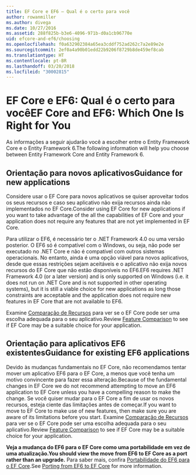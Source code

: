 ```yaml
---
title: EF Core e EF6 – Qual é o certo para você
author: rowanmiller
ms.author: divega
ms.date: 10/27/2016
ms.assetid: 288f825b-b3e6-4096-971b-d0a1cb96770e
uid: efcore-and-ef6/choosing
ms.openlocfilehash: f0a632902384a65ea3cddf752ad262c7a2e89e2e
ms.sourcegitcommit: 2ef0a4a90b01edd22b9206f8729b8de459ef8cab
ms.translationtype: HT
ms.contentlocale: pt-BR
ms.lasthandoff: 03/20/2018
ms.locfileid: "30002815"
---
```

# <a name="ef-core-and-ef6-which-one-is-right-for-you"></a><span data-ttu-id="a11c6-102">EF Core e EF6: Qual é o certo para você</span><span class="sxs-lookup"><span data-stu-id="a11c6-102">EF Core and EF6: Which One Is Right for You</span></span>

<span data-ttu-id="a11c6-103">As informações a seguir ajudarão você a escolher entre o Entity Framework Core e o Entity Framework 6.</span><span class="sxs-lookup"><span data-stu-id="a11c6-103">The following information will help you choose between Entity Framework Core and Entity Framework 6.</span></span>

## <a name="guidance-for-new-applications"></a><span data-ttu-id="a11c6-104">Orientação para novos aplicativos</span><span class="sxs-lookup"><span data-stu-id="a11c6-104">Guidance for new applications</span></span>

<span data-ttu-id="a11c6-105">Considere usar o EF Core para novos aplicativos se quiser aproveitar todos os seus recursos e caso seu aplicativo não exija recursos ainda não implementados no EF Core.</span><span class="sxs-lookup"><span data-stu-id="a11c6-105">Consider using EF Core for new applications if you want to take advantage of the all the capabilities of EF Core and your application does not require any features that are not yet implemented in EF Core.</span></span>

<span data-ttu-id="a11c6-106">Para utilizar o EF6, é necessário ter o .NET Framework 4.0 ou uma versão posterior. O EF6 só é compatível com o Windows, ou seja, não pode ser executado no .NET Core e não é compatível com outros sistemas operacionais. No entanto, ainda é uma opção viável para novos aplicativos, desde que essas restrições sejam aceitáveis e o aplicativo não exija novos recursos do EF Core que não estão disponíveis no EF6.</span><span class="sxs-lookup"><span data-stu-id="a11c6-106">EF6 requires .NET Framework 4.0 (or a later version) and is only supported on Windows (i.e. it does not run on .NET Core and is not supported in other operating systems), but it is still a viable choice for new applications as long those constraints are acceptable and the application does not require new features in EF Core that are not available to EF6.</span></span>

<span data-ttu-id="a11c6-107">Examine [Comparação de Recursos](features.md) para ver se o EF Core pode ser uma escolha adequada para o seu aplicativo.</span><span class="sxs-lookup"><span data-stu-id="a11c6-107">Review [Feature Comparison](features.md) to see if EF Core may be a suitable choice for your application.</span></span>

## <a name="guidance-for-existing-ef6-applications"></a><span data-ttu-id="a11c6-108">Orientação para aplicativos EF6 existentes</span><span class="sxs-lookup"><span data-stu-id="a11c6-108">Guidance for existing EF6 applications</span></span>

<span data-ttu-id="a11c6-109">Devido às mudanças fundamentais no EF Core, não recomendamos tentar mover um aplicativo EF6 para o EF Core, a menos que você tenha um motivo convincente para fazer essa alteração.</span><span class="sxs-lookup"><span data-stu-id="a11c6-109">Because of the fundamental changes in EF Core we do not recommend attempting to move an EF6 application to EF Core unless you have a compelling reason to make the change.</span></span> <span data-ttu-id="a11c6-110">Se você quiser mudar para o EF Core a fim de usar os novos recursos, esteja ciente das limitações antes de começar.</span><span class="sxs-lookup"><span data-stu-id="a11c6-110">If you want to move to EF Core to make use of new features, then make sure you are aware of its limitations before you start.</span></span> <span data-ttu-id="a11c6-111">Examine [Comparação de Recursos](features.md) para ver se o EF Core pode ser uma escolha adequada para o seu aplicativo.</span><span class="sxs-lookup"><span data-stu-id="a11c6-111">Review [Feature Comparison](features.md) to see if EF Core may be a suitable choice for your application.</span></span>

<span data-ttu-id="a11c6-112">**Veja a mudança do EF6 para o EF Core como uma portabilidade em vez de uma atualização.**</span><span class="sxs-lookup"><span data-stu-id="a11c6-112">**You should view the move from EF6 to EF Core as a port rather than an upgrade.**</span></span> <span data-ttu-id="a11c6-113">Para saber mais, confira [Portabilidade do EF6 para o EF Core](porting/index.md).</span><span class="sxs-lookup"><span data-stu-id="a11c6-113">See [Porting from EF6 to EF Core](porting/index.md) for more information.</span></span>
